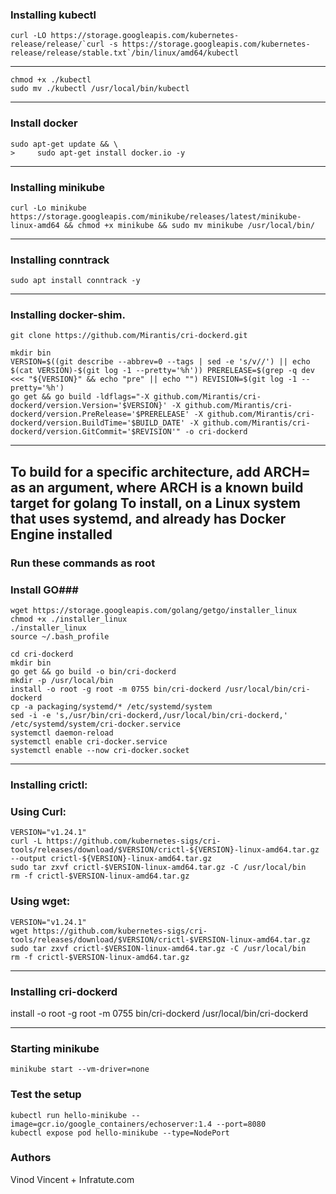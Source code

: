 ### Installing kubectl

```
curl -LO https://storage.googleapis.com/kubernetes-release/release/`curl -s https://storage.googleapis.com/kubernetes-release/release/stable.txt`/bin/linux/amd64/kubectl

```
------------------------------------------------------------------
```
chmod +x ./kubectl
sudo mv ./kubectl /usr/local/bin/kubectl
```
------------------------------------------------------------------
### Install docker
```
sudo apt-get update && \
>     sudo apt-get install docker.io -y
```
------------------------------------------------------------------
### Installing minikube
```
curl -Lo minikube https://storage.googleapis.com/minikube/releases/latest/minikube-linux-amd64 && chmod +x minikube && sudo mv minikube /usr/local/bin/
```
------------------------------------------------------------------
### Installing conntrack
```
sudo apt install conntrack -y
```
------------------------------------------------------------------
### Installing docker-shim.
```
git clone https://github.com/Mirantis/cri-dockerd.git
```
```
mkdir bin
VERSION=$((git describe --abbrev=0 --tags | sed -e 's/v//') || echo $(cat VERSION)-$(git log -1 --pretty='%h')) PRERELEASE=$(grep -q dev <<< "${VERSION}" && echo "pre" || echo "") REVISION=$(git log -1 --pretty='%h')
go get && go build -ldflags="-X github.com/Mirantis/cri-dockerd/version.Version='$VERSION}' -X github.com/Mirantis/cri-dockerd/version.PreRelease='$PRERELEASE' -X github.com/Mirantis/cri-dockerd/version.BuildTime='$BUILD_DATE' -X github.com/Mirantis/cri-dockerd/version.GitCommit='$REVISION'" -o cri-dockerd
```
------------------------------------------------------------------
To build for a specific architecture, add ARCH= as an argument, where ARCH is a known build target for golang
To install, on a Linux system that uses systemd, and already has Docker Engine installed
------------------------------------------------------------------

### Run these commands as root
### Install GO###
```
wget https://storage.googleapis.com/golang/getgo/installer_linux
chmod +x ./installer_linux
./installer_linux
source ~/.bash_profile
```

```
cd cri-dockerd
mkdir bin
go get && go build -o bin/cri-dockerd
mkdir -p /usr/local/bin
install -o root -g root -m 0755 bin/cri-dockerd /usr/local/bin/cri-dockerd
cp -a packaging/systemd/* /etc/systemd/system
sed -i -e 's,/usr/bin/cri-dockerd,/usr/local/bin/cri-dockerd,' /etc/systemd/system/cri-docker.service
systemctl daemon-reload
systemctl enable cri-docker.service
systemctl enable --now cri-docker.socket
```

------------------------------------------------------------------

### Installing crictl:

### Using Curl:

```
VERSION="v1.24.1"
curl -L https://github.com/kubernetes-sigs/cri-tools/releases/download/$VERSION/crictl-${VERSION}-linux-amd64.tar.gz --output crictl-${VERSION}-linux-amd64.tar.gz
sudo tar zxvf crictl-$VERSION-linux-amd64.tar.gz -C /usr/local/bin
rm -f crictl-$VERSION-linux-amd64.tar.gz
```

### Using wget:
```
VERSION="v1.24.1"
wget https://github.com/kubernetes-sigs/cri-tools/releases/download/$VERSION/crictl-$VERSION-linux-amd64.tar.gz
sudo tar zxvf crictl-$VERSION-linux-amd64.tar.gz -C /usr/local/bin
rm -f crictl-$VERSION-linux-amd64.tar.gz
```
------------------------------------------------------------------

### Installing cri-dockerd
install -o root -g root -m 0755 bin/cri-dockerd /usr/local/bin/cri-dockerd

------------------------------------------------------------------

### Starting minikube
```
minikube start --vm-driver=none
```
### Test the setup
```
kubectl run hello-minikube --image=gcr.io/google_containers/echoserver:1.4 --port=8080
kubectl expose pod hello-minikube --type=NodePort

```
### Authors
Vinod Vincent + Infratute.com
